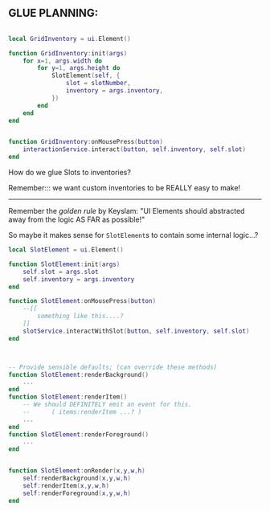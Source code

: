 
## GLUE PLANNING:


```lua

local GridInventory = ui.Element()

function GridInventory:init(args)
    for x=1, args.width do
        for y=1, args.height do
            SlotElement(self, {
                slot = slotNumber,
                inventory = args.inventory,
            })
        end
    end
end


function GridInventory:onMousePress(button)
    interactionService.interact(button, self.inventory, self.slot)
end

```

How do we glue Slots to inventories?

Remember::: we want custom inventories to be REALLY easy to make!

---

Remember the *golden rule* by Keyslam:
"UI Elements should abstracted away from the logic AS FAR as possible!"

So maybe it makes sense for `SlotElement`s to contain some internal logic...?

```lua
local SlotElement = ui.Element()

function SlotElement:init(args)
    self.slot = args.slot
    self.inventory = args.inventory
end

function SlotElement:onMousePress(button)
    --[[
        something like this....?
    ]]
    slotService.interactWithSlot(button, self.inventory, self.slot)
end



-- Provide sensible defaults; (can override these methods)
function SlotElement:renderBackground()
    ...
end
function SlotElement:renderItem()
    -- We should DEFINITELY emit an event for this.
    --      ( items:renderItem ...? )
    ...
end
function SlotElement:renderForeground()
    ...
end


function SlotElement:onRender(x,y,w,h)
    self:renderBackground(x,y,w,h)
    self:renderItem(x,y,w,h)
    self:renderForeground(x,y,w,h)
end

```



